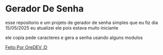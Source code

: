 # Gerador De Senha
esse repositorio e um projeto de gerador de senha simples que eu fiz 
dia 15/05/2025 eu atualizei ele pois estava muito iniciante

ele copia pede caracteres e gera a senha usando alguns modulos

[Feito Por OreDEV :D](https://github.com/OreOFDev)
